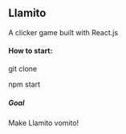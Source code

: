 ## Llamito 

A clicker game built with React.js

#### How to start:

git clone 

npm start

##### Goal 

Make Llamito vomito!